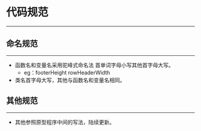 # 代码规范
---
## 命名规范
---
* 函数名和变量名采用驼峰式命名法 首单词字母小写其他首字母大写。
    * eg：footerHeight rowHeaderWidth
* 类名首字母大写，其他与函数名和变量名相同。

## 其他规范
---
* 其他参照原型程序中间的写法，陆续更新。
